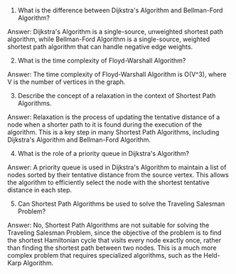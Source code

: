 1. What is the difference between Dijkstra's Algorithm and Bellman-Ford Algorithm? 

Answer: Dijkstra's Algorithm is a single-source, unweighted shortest path algorithm, while Bellman-Ford Algorithm is a single-source, weighted shortest path algorithm that can handle negative edge weights.

2. What is the time complexity of Floyd-Warshall Algorithm? 

Answer: The time complexity of Floyd-Warshall Algorithm is O(V^3), where V is the number of vertices in the graph.

3. Describe the concept of a relaxation in the context of Shortest Path Algorithms.

Answer: Relaxation is the process of updating the tentative distance of a node when a shorter path to it is found during the execution of the algorithm. This is a key step in many Shortest Path Algorithms, including Dijkstra's Algorithm and Bellman-Ford Algorithm.

4. What is the role of a priority queue in Dijkstra's Algorithm? 

Answer: A priority queue is used in Dijkstra's Algorithm to maintain a list of nodes sorted by their tentative distance from the source vertex. This allows the algorithm to efficiently select the node with the shortest tentative distance in each step.

5. Can Shortest Path Algorithms be used to solve the Traveling Salesman Problem? 

Answer: No, Shortest Path Algorithms are not suitable for solving the Traveling Salesman Problem, since the objective of the problem is to find the shortest Hamiltonian cycle that visits every node exactly once, rather than finding the shortest path between two nodes. This is a much more complex problem that requires specialized algorithms, such as the Held-Karp Algorithm.